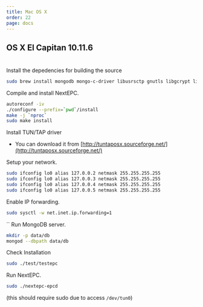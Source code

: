 ```yaml
---
title: Mac OS X
order: 22
page: docs
---
```


## OS X El Capitan 10.11.6

#
Install the depedencies for building the source
```bash
sudo brew install mongodb mongo-c-driver libusrsctp gnutls libgcrypt libidn libyaml
```

Compile and install NextEPC.
```bash
autoreconf -iv
./configure --prefix=`pwd`/install
make -j `nproc`
sudo make install
```

Install TUN/TAP driver
- You can download it from [http://tuntaposx.sourceforge.net/](http://tuntaposx.sourceforge.net/)

Setup your network.
```bash
sudo ifconfig lo0 alias 127.0.0.2 netmask 255.255.255.255
sudo ifconfig lo0 alias 127.0.0.3 netmask 255.255.255.255
sudo ifconfig lo0 alias 127.0.0.4 netmask 255.255.255.255
sudo ifconfig lo0 alias 127.0.0.5 netmask 255.255.255.255
```

Enable IP forwarding.
```bash
sudo sysctl -w net.inet.ip.forwarding=1
```

``
Run MongoDB server.
```bash
mkdir -p data/db
mongod --dbpath data/db
```

Check Installation
```bash
sudo ./test/testepc
```

Run NextEPC.
```bash
sudo ./nextepc-epcd
```
(this should require sudo due to access `/dev/tun0`)

